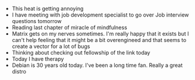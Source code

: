 *   This heat is getting annoying
*   I have meeting with job development specialist to go over Job interview questions tomorrow
*   Reading last chapter of miracle of mindfulness
*   Matrix gets on my nerves sometimes. I'm really happy that it exists but I can't help feeling that it might be a bit overengineed and that seems to create a vector for a lot of bugs
*   Thinking about checking out fellowship of the link today
*   Today I have therapy
*   Debian is 30 years old today. I've been a long time fan. Really a great distro